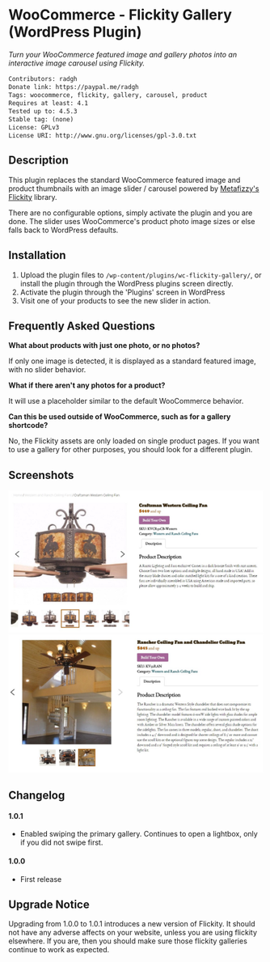 WooCommerce - Flickity Gallery (WordPress Plugin)
==

_Turn your WooCommerce featured image and gallery photos into an interactive image carousel using Flickity._

    Contributors: radgh
    Donate link: https://paypal.me/radgh
    Tags: woocommerce, flickity, gallery, carousel, product
    Requires at least: 4.1
    Tested up to: 4.5.3
    Stable tag: (none)
    License: GPLv3
    License URI: http://www.gnu.org/licenses/gpl-3.0.txt

## Description ##

This plugin replaces the standard WooCommerce featured image and product thumbnails with an image slider / carousel powered by [Metafizzy's Flickity](http://flickity.metafizzy.co/) library.

There are no configurable options, simply activate the plugin and you are done. The slider uses WooCommerce's product photo image sizes or else falls back to WordPress defaults.

## Installation ##

1. Upload the plugin files to `/wp-content/plugins/wc-flickity-gallery/`, or install the plugin through the WordPress plugins screen directly.
1. Activate the plugin through the 'Plugins' screen in WordPress
1. Visit one of your products to see the new slider in action.

## Frequently Asked Questions ##

**What about products with just one photo, or no photos?**

If only one image is detected, it is displayed as a standard featured image, with no slider behavior.

**What if there aren't any photos for a product?**

It will use a placeholder similar to the default WooCommerce behavior.

**Can this be used outside of WooCommerce, such as for a gallery shortcode?**

No, the Flickity assets are only loaded on single product pages. If you want to use a gallery for other purposes, you should look for a different plugin.

## Screenshots ##

![The Flickity slider in action for a ceiling fan product](screenshot-1.jpg)
![Another product with fewer thumbnails](screenshot-2.jpg)

## Changelog ##

#### 1.0.1
* Enabled swiping the primary gallery. Continues to open a lightbox, only if you did not swipe first.

#### 1.0.0
* First release

## Upgrade Notice ##

Upgrading from 1.0.0 to 1.0.1 introduces a new version of Flickity. It should not have any adverse affects on your website, unless you are using flickity elsewhere. If you are, then you should make sure those flickity galleries continue to work as expected.